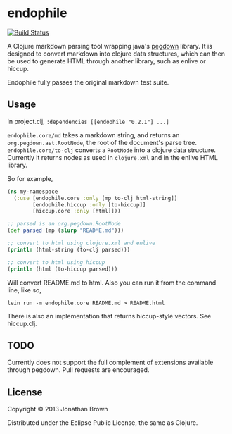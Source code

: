 # endophile

[![Build Status](https://secure.travis-ci.org/theJohnnyBrown/endophile.png)](http://travis-ci.org/theJohnnyBrown/endophile)

A Clojure markdown parsing tool wrapping java's [pegdown](https://github.com/sirthias/pegdown) library. It is designed to convert markdown into clojure data structures, which can then be used to generate HTML through another library, such as enlive or hiccup.

Endophile fully passes the original markdown test suite.

## Usage

In project.clj, `:dependencies [[endophile "0.2.1"] ...]`

`endophile.core/md` takes a markdown string, and returns an
`org.pegdown.ast.RootNode`, the root of the document's parse tree.
`endophile.core/to-clj` converts a `RootNode` into a clojure data structure.
Currently it returns nodes as used in `clojure.xml` and in the enlive HTML library.

So for example,

```clojure
(ns my-namespace
  (:use [endophile.core :only [mp to-clj html-string]]
        [endophile.hiccup :only [to-hiccup]]
        [hiccup.core :only [html]]))

;; parsed is an org.pegdown.RootNode
(def parsed (mp (slurp "README.md")))

;; convert to html using clojure.xml and enlive
(println (html-string (to-clj parsed)))

;; convert to html using hiccup
(println (html (to-hiccup parsed)))

```

Will convert README.md to html. Also you can run it from the command line,
like so,

`lein run -m endophile.core README.md > README.html`

There is also an implementation that returns hiccup-style vectors. See hiccup.clj.

## TODO

Currently does not support the full complement of extensions available through pegdown. Pull requests are encouraged.

## License

Copyright © 2013 Jonathan Brown

Distributed under the Eclipse Public License, the same as Clojure.
